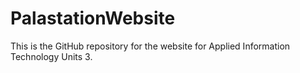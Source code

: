 # PalastationWebsite
This is the GitHub repository for the website for Applied Information Technology Units 3.
